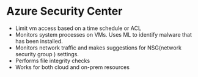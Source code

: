 # Azure Security Center
- Limit vm access based on a time schedule or ACL
- Monitors system processes on VMs. Uses ML to identify malware that has been installed.
- Monitors network traffic and makes suggestions for NSG(network security group ) settings.
- Performs file integrity checks
- Works for both cloud and on-prem resources